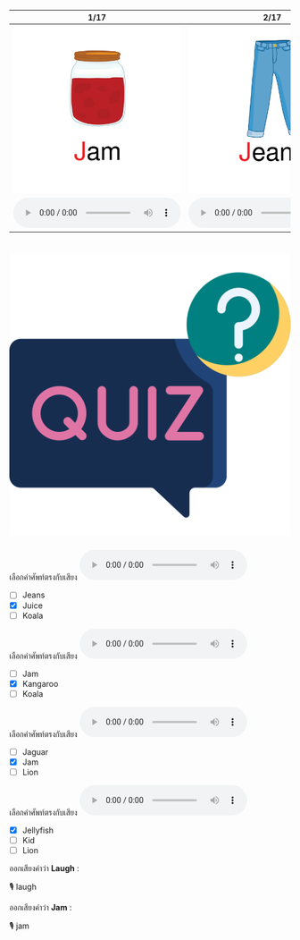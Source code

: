 <div class="carrousel">


|1/17|2/17|3/17|4/17|5/17|6/17|7/17|8/17|9/17|10/17|11/17|12/17|13/17|14/17|15/17|16/17|17/17|
| :----: | :----: | :----: | :----: | :----: | :----: | :----: | :----: | :----: | :----: | :----: | :----: | :----: | :----: | :----: | :----: | :----: |
|![](/media/img/J-K-L__jam.svg)|![](/media/img/J-K-L__jeans.svg)|![](/media/img/J-K-L__jellyfish.svg)|![](/media/img/J-K-L__juice.svg)|![](/media/img/J-K-L__jar.svg)|![](/media/img/J-K-L__jaguar.svg)|![](/media/img/J-K-L__king.svg)|![](/media/img/J-K-L__koala.svg)|![](/media/img/J-K-L__kitchen.svg)|![](/media/img/J-K-L__key.svg)|![](/media/img/J-K-L__kangaroo.svg)|![](/media/img/J-K-L__kid.svg)|![](/media/img/J-K-L__lion.svg)|![](/media/img/J-K-L__lemon.svg)|![](/media/img/J-K-L__lotus.svg)|![](/media/img/J-K-L__lollipop.svg)|![](/media/img/J-K-L__laugh.svg)|
|![](/media/audio/jam.mp3)|![](/media/audio/jeans.mp3)|![](/media/audio/jellyfish.mp3)|![](/media/audio/juice.mp3)|![](/media/audio/jar.mp3)|![](/media/audio/jaguar.mp3)|![](/media/audio/king.mp3)|![](/media/audio/koala.mp3)|![](/media/audio/kitchen.mp3)|![](/media/audio/key.mp3)|![](/media/audio/kangaroo.mp3)|![](/media/audio/kid.mp3)|![](/media/audio/lion.mp3)|![](/media/audio/lemon.mp3)|![](/media/audio/lotus.mp3)|![](/media/audio/lollipop.mp3)|![](/media/audio/laugh.mp3)|

</div>



# ![icon](/media/icons/quiz.svg) 

<div class=question>

เลือกคำศัพท์ตรงกับเสียง ![](/media/audio/juice.mp3) 
 - [ ] Jeans
 - [x] Juice
 - [ ] Koala
</div>

<div class=question>

เลือกคำศัพท์ตรงกับเสียง ![](/media/audio/kangaroo.mp3) 
 - [ ] Jam
 - [x] Kangaroo
 - [ ] Koala
</div>

<div class=question>

เลือกคำศัพท์ตรงกับเสียง ![](/media/audio/jam.mp3) 
 - [ ] Jaguar
 - [x] Jam
 - [ ] Lion
</div>

<div class=question>

เลือกคำศัพท์ตรงกับเสียง ![](/media/audio/jellyfish.mp3) 
 - [x] Jellyfish
 - [ ] Kid
 - [ ] Lion
</div>

<div class=question>

ออกเสียงคำว่า **Laugh** :

🎙️ laugh

</div>
<div class=question>

ออกเสียงคำว่า **Jam** :

🎙️ jam

</div>
